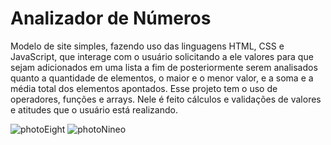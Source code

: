 # Analizador de Números

Modelo de site simples, fazendo uso das linguagens HTML, CSS e JavaScript, que interage com o usuário solicitando a ele valores para que sejam adicionados em uma lista a fim de posteriormente serem analisados quanto a quantidade de elementos, o maior e o menor valor, e a soma e a média total dos elementos apontados. Esse projeto tem o uso de operadores, funções e arrays. Nele é feito cálculos e validações de valores e atitudes que o usuário está realizando.  

![photoEight](https://user-images.githubusercontent.com/88064533/135674578-b73eaf7c-7827-4768-8422-af637074bf22.png)
![photoNineo](https://user-images.githubusercontent.com/88064533/135674588-b04889c8-1fed-4785-b9d1-533ddc622bf1.png)
